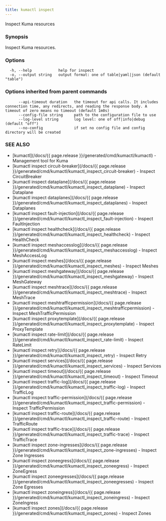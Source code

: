```yaml
---
title: kumactl inspect
---
```


Inspect Kuma resources

### Synopsis

Inspect Kuma resources.

### Options

```
  -h, --help            help for inspect
  -o, --output string   output format: one of table|yaml|json (default "table")
```

### Options inherited from parent commands

```
      --api-timeout duration   the timeout for api calls. It includes connection time, any redirects, and reading the response body. A timeout of zero means no timeout (default 1m0s)
      --config-file string     path to the configuration file to use
      --log-level string       log level: one of off|info|debug (default "off")
      --no-config              if set no config file and config directory will be created
```

### SEE ALSO

* [kumactl](/docs/{{ page.release }}/generated/cmd/kumactl/kumactl)	 - Management tool for Kuma
* [kumactl inspect circuit-breaker](/docs/{{ page.release }}/generated/cmd/kumactl/kumactl_inspect_circuit-breaker)	 - Inspect CircuitBreaker
* [kumactl inspect dataplane](/docs/{{ page.release }}/generated/cmd/kumactl/kumactl_inspect_dataplane)	 - Inspect Dataplane
* [kumactl inspect dataplanes](/docs/{{ page.release }}/generated/cmd/kumactl/kumactl_inspect_dataplanes)	 - Inspect Dataplanes
* [kumactl inspect fault-injection](/docs/{{ page.release }}/generated/cmd/kumactl/kumactl_inspect_fault-injection)	 - Inspect FaultInjection
* [kumactl inspect healthcheck](/docs/{{ page.release }}/generated/cmd/kumactl/kumactl_inspect_healthcheck)	 - Inspect HealthCheck
* [kumactl inspect meshaccesslog](/docs/{{ page.release }}/generated/cmd/kumactl/kumactl_inspect_meshaccesslog)	 - Inspect MeshAccessLog
* [kumactl inspect meshes](/docs/{{ page.release }}/generated/cmd/kumactl/kumactl_inspect_meshes)	 - Inspect Meshes
* [kumactl inspect meshgateway](/docs/{{ page.release }}/generated/cmd/kumactl/kumactl_inspect_meshgateway)	 - Inspect MeshGateway
* [kumactl inspect meshtrace](/docs/{{ page.release }}/generated/cmd/kumactl/kumactl_inspect_meshtrace)	 - Inspect MeshTrace
* [kumactl inspect meshtrafficpermission](/docs/{{ page.release }}/generated/cmd/kumactl/kumactl_inspect_meshtrafficpermission)	 - Inspect MeshTrafficPermission
* [kumactl inspect proxytemplate](/docs/{{ page.release }}/generated/cmd/kumactl/kumactl_inspect_proxytemplate)	 - Inspect ProxyTemplate
* [kumactl inspect rate-limit](/docs/{{ page.release }}/generated/cmd/kumactl/kumactl_inspect_rate-limit)	 - Inspect RateLimit
* [kumactl inspect retry](/docs/{{ page.release }}/generated/cmd/kumactl/kumactl_inspect_retry)	 - Inspect Retry
* [kumactl inspect services](/docs/{{ page.release }}/generated/cmd/kumactl/kumactl_inspect_services)	 - Inspect Services
* [kumactl inspect timeout](/docs/{{ page.release }}/generated/cmd/kumactl/kumactl_inspect_timeout)	 - Inspect Timeout
* [kumactl inspect traffic-log](/docs/{{ page.release }}/generated/cmd/kumactl/kumactl_inspect_traffic-log)	 - Inspect TrafficLog
* [kumactl inspect traffic-permission](/docs/{{ page.release }}/generated/cmd/kumactl/kumactl_inspect_traffic-permission)	 - Inspect TrafficPermission
* [kumactl inspect traffic-route](/docs/{{ page.release }}/generated/cmd/kumactl/kumactl_inspect_traffic-route)	 - Inspect TrafficRoute
* [kumactl inspect traffic-trace](/docs/{{ page.release }}/generated/cmd/kumactl/kumactl_inspect_traffic-trace)	 - Inspect TrafficTrace
* [kumactl inspect zone-ingresses](/docs/{{ page.release }}/generated/cmd/kumactl/kumactl_inspect_zone-ingresses)	 - Inspect Zone Ingresses
* [kumactl inspect zoneegress](/docs/{{ page.release }}/generated/cmd/kumactl/kumactl_inspect_zoneegress)	 - Inspect ZoneEgress
* [kumactl inspect zoneegresses](/docs/{{ page.release }}/generated/cmd/kumactl/kumactl_inspect_zoneegresses)	 - Inspect Zone Egresses
* [kumactl inspect zoneingress](/docs/{{ page.release }}/generated/cmd/kumactl/kumactl_inspect_zoneingress)	 - Inspect ZoneIngress
* [kumactl inspect zones](/docs/{{ page.release }}/generated/cmd/kumactl/kumactl_inspect_zones)	 - Inspect Zones

